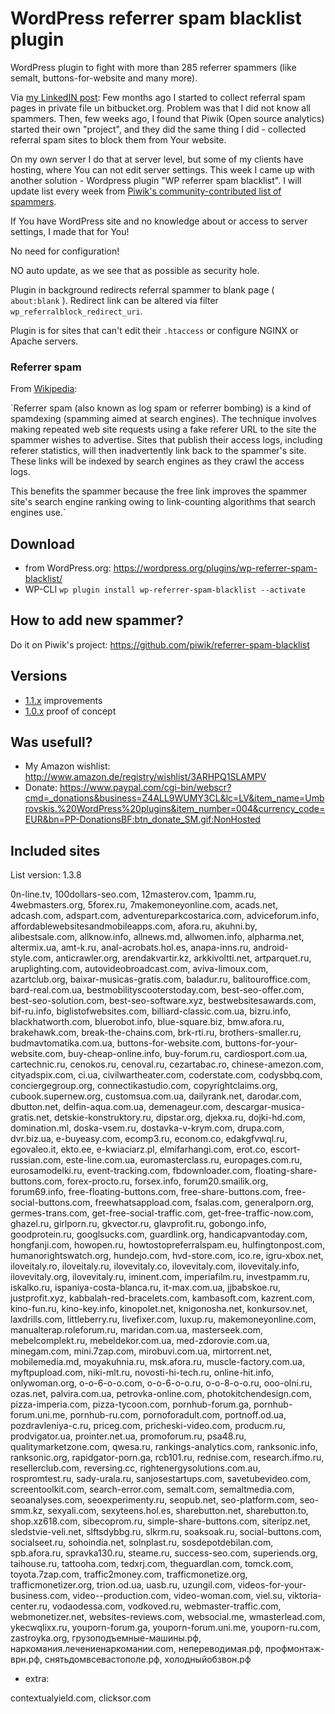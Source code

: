 # WordPress referrer spam blacklist plugin

WordPress plugin to fight with more than 285 referrer spammers (like semalt, buttons-for-website and many more).

Via [my LinkedIN post](https://www.linkedin.com/pulse/fighting-referral-spam-wordpress-way-rolands-umbrovskis-): Few months ago I started to collect referral spam pages in private file un bitbucket.org. Problem was that I did not know all spammers. Then, few weeks ago, I found that Piwik (Open source analytics) started their own "project", and they did the same thing I did - collected referral spam sites to block them from Your website.

On my own server I do that at server level, but some of my clients have hosting, where You can not edit server settings. This week I came up with another solution - Wordpress plugin "WP referrer spam blacklist". I will update list every week from [Piwik's community-contributed list of spammers](https://github.com/piwik/referrer-spam-blacklist).

If You have WordPress site and no knowledge about or access to server settings, I made that for You!

No need for configuration! 

NO auto update, as we see that as possible as security hole.

Plugin in background redirects referral spammer to blank page ( `about:blank` ). Redirect link can be altered via filter `wp_referralblock_redirect_uri`. 

Plugin is for sites that can't edit their `.htaccess` or configure NGINX or Apache servers.

### Referrer spam

From [Wikipedia](https://en.wikipedia.org/wiki/Referer_spam): 

`Referrer spam (also known as log spam or referrer 
bombing) is a kind of spamdexing (spamming aimed 
at search engines). The technique involves making 
repeated web site requests using a fake referer URL 
to the site the spammer wishes to advertise. Sites that 
publish their access logs, including referer statistics, 
will then inadvertently link back to the spammer's site. 
These links will be indexed by search engines 
as they crawl the access logs. 

This benefits the spammer because the free link improves 
the spammer site's search engine ranking owing 
to link-counting algorithms that search engines use.`

## Download

* from WordPress.org: https://wordpress.org/plugins/wp-referrer-spam-blacklist/ 
* WP-CLI ```wp plugin install wp-referrer-spam-blacklist --activate``` 

## How to add new spammer?

Do it on Piwik's project: https://github.com/piwik/referrer-spam-blacklist 

## Versions
 
* [1.1.x](https://github.com/rolandinsh/wp_referrer_spam_blacklist/milestones/1.1) improvements
* [1.0.x](https://github.com/rolandinsh/wp_referrer_spam_blacklist/milestones/1.0) proof of concept

## Was usefull?

* My Amazon wishlist: http://www.amazon.de/registry/wishlist/3ARHPQ1SLAMPV
* Donate: https://www.paypal.com/cgi-bin/webscr?cmd=_donations&business=Z4ALL9WUMY3CL&lc=LV&item_name=Umbrovskis.%20WordPress%20plugins&item_number=004&currency_code=EUR&bn=PP-DonationsBF:btn_donate_SM.gif:NonHosted 

## Included sites

List version: 1.3.8

0n-line.tv, 100dollars-seo.com, 12masterov.com, 1pamm.ru, 4webmasters.org, 5forex.ru, 7makemoneyonline.com, acads.net, adcash.com, adspart.com, adventureparkcostarica.com, adviceforum.info, affordablewebsitesandmobileapps.com, afora.ru, akuhni.by, alibestsale.com, allknow.info, allnews.md, allwomen.info, alpharma.net, altermix.ua, amt-k.ru, anal-acrobats.hol.es, anapa-inns.ru, android-style.com, anticrawler.org, arendakvartir.kz, arkkivoltti.net, artparquet.ru, aruplighting.com, autovideobroadcast.com, aviva-limoux.com, azartclub.org, baixar-musicas-gratis.com, baladur.ru, balitouroffice.com, bard-real.com.ua, bestmobilityscooterstoday.com, best-seo-offer.com, best-seo-solution.com, best-seo-software.xyz, bestwebsitesawards.com, bif-ru.info, biglistofwebsites.com, billiard-classic.com.ua, bizru.info, blackhatworth.com, bluerobot.info, blue-square.biz, bmw.afora.ru, brakehawk.com, break-the-chains.com, brk-rti.ru, brothers-smaller.ru, budmavtomatika.com.ua, buttons-for-website.com, buttons-for-your-website.com, buy-cheap-online.info, buy-forum.ru, cardiosport.com.ua, cartechnic.ru, cenokos.ru, cenoval.ru, cezartabac.ro, chinese-amezon.com, cityadspix.com, ci.ua, civilwartheater.com, coderstate.com, codysbbq.com, conciergegroup.org, connectikastudio.com, copyrightclaims.org, cubook.supernew.org, customsua.com.ua, dailyrank.net, darodar.com, dbutton.net, delfin-aqua.com.ua, demenageur.com, descargar-musica-gratis.net, detskie-konstruktory.ru, dipstar.org, djekxa.ru, dojki-hd.com, domination.ml, doska-vsem.ru, dostavka-v-krym.com, drupa.com, dvr.biz.ua, e-buyeasy.com, ecomp3.ru, econom.co, edakgfvwql.ru, egovaleo.it, ekto.ee, e-kwiaciarz.pl, elmifarhangi.com, erot.co, escort-russian.com, este-line.com.ua, euromasterclass.ru, europages.com.ru, eurosamodelki.ru, event-tracking.com, fbdownloader.com, floating-share-buttons.com, forex-procto.ru, forsex.info, forum20.smailik.org, forum69.info, free-floating-buttons.com, free-share-buttons.com, free-social-buttons.com, freewhatsappload.com, fsalas.com, generalporn.org, germes-trans.com, get-free-social-traffic.com, get-free-traffic-now.com, ghazel.ru, girlporn.ru, gkvector.ru, glavprofit.ru, gobongo.info, goodprotein.ru, googlsucks.com, guardlink.org, handicapvantoday.com, hongfanji.com, howopen.ru, howtostopreferralspam.eu, hulfingtonpost.com, humanorightswatch.org, hundejo.com, hvd-store.com, ico.re, igru-xbox.net, iloveitaly.ro, iloveitaly.ru, ilovevitaly.co, ilovevitaly.com, ilovevitaly.info, ilovevitaly.org, ilovevitaly.ru, iminent.com, imperiafilm.ru, investpamm.ru, iskalko.ru, ispaniya-costa-blanca.ru, it-max.com.ua, jjbabskoe.ru, justprofit.xyz, kabbalah-red-bracelets.com, kambasoft.com, kazrent.com, kino-fun.ru, kino-key.info, kinopolet.net, knigonosha.net, konkursov.net, laxdrills.com, littleberry.ru, livefixer.com, luxup.ru, makemoneyonline.com, manualterap.roleforum.ru, maridan.com.ua, masterseek.com, mebelcomplekt.ru, mebeldekor.com.ua, med-zdorovie.com.ua, minegam.com, mini.7zap.com, mirobuvi.com.ua, mirtorrent.net, mobilemedia.md, moyakuhnia.ru, msk.afora.ru, muscle-factory.com.ua, myftpupload.com, niki-mlt.ru, novosti-hi-tech.ru, online-hit.info, onlywoman.org, o-o-6-o-o.com, o-o-6-o-o.ru, o-o-8-o-o.ru, ooo-olni.ru, ozas.net, palvira.com.ua, petrovka-online.com, photokitchendesign.com, pizza-imperia.com, pizza-tycoon.com, pornhub-forum.ga, pornhub-forum.uni.me, pornhub-ru.com, pornoforadult.com, portnoff.od.ua, pozdravleniya-c.ru, priceg.com, pricheski-video.com, producm.ru, prodvigator.ua, prointer.net.ua, promoforum.ru, psa48.ru, qualitymarketzone.com, qwesa.ru, rankings-analytics.com, ranksonic.info, ranksonic.org, rapidgator-porn.ga, rcb101.ru, rednise.com, research.ifmo.ru, resellerclub.com, reversing.cc, rightenergysolutions.com.au, rospromtest.ru, sady-urala.ru, sanjosestartups.com, savetubevideo.com, screentoolkit.com, search-error.com, semalt.com, semaltmedia.com, seoanalyses.com, seoexperimenty.ru, seopub.net, seo-platform.com, seo-smm.kz, sexyali.com, sexyteens.hol.es, sharebutton.net, sharebutton.to, shop.xz618.com, sibecoprom.ru, simple-share-buttons.com, siteripz.net, sledstvie-veli.net, slftsdybbg.ru, slkrm.ru, soaksoak.ru, social-buttons.com, socialseet.ru, sohoindia.net, solnplast.ru, sosdepotdebilan.com, spb.afora.ru, spravka130.ru, steame.ru, success-seo.com, superiends.org, taihouse.ru, tattooha.com, tedxrj.com, theguardlan.com, tomck.com, toyota.7zap.com, traffic2money.com, trafficmonetize.org, trafficmonetizer.org, trion.od.ua, uasb.ru, uzungil.com, videos-for-your-business.com, video--production.com, video-woman.com, viel.su, viktoria-center.ru, vodaodessa.com, vodkoved.ru, webmaster-traffic.com, webmonetizer.net, websites-reviews.com, websocial.me, wmasterlead.com, ykecwqlixx.ru, youporn-forum.ga, youporn-forum.uni.me, youporn-ru.com, zastroyka.org, грузоподъемные-машины.рф, наркомания.лечениенаркомании.com, непереводимая.рф, профмонтаж-врн.рф, снятьдомвсевастополе.рф, холодныйобзвон.рф

+ extra:

contextualyield.com, clicksor.com